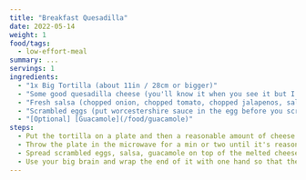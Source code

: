 ```yaml
---
title: "Breakfast Quesadilla"
date: 2022-05-14
weight: 1
food/tags:
  - low-effort-meal
summary: ...
servings: 1
ingredients:
  - "1x Big Tortilla (about 11in / 28cm or bigger)"
  - "Some good quesadilla cheese (you'll know it when you see it but I recommend marble cheddar)"
  - "Fresh salsa (chopped onion, chopped tomato, chopped jalapenos, salt, mix it all up then add some olive oil then mix it all up again)"
  - "Scrambled eggs (put worcestershire sauce in the egg before you scramble them)"
  - "[Optional] [Guacamole](/food/guacamole)"
steps:
  - Put the tortilla on a plate and then a reasonable amount of cheese in the middle of it.
  - Throw the plate in the microwave for a min or two until it's reasonably melted.
  - Spread scrambled eggs, salsa, guacamole on top of the melted cheese.
  - Use your big brain and wrap the end of it with one hand so that the insides don't fall out of the tortilla while you eat it from the other side.
---
```

